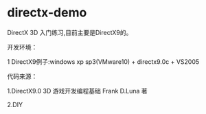 directx-demo
========

DirectX 3D 入门练习,目前主要是DirectX9的。

开发环境：

1 DirectX9例子:windows xp sp3(VMware10) + directx9.0c + VS2005


代码来源：

1.DirectX9.0 3D 游戏开发编程基础 Frank D.Luna 著

2.DIY
